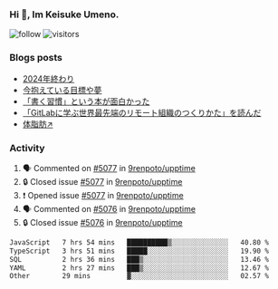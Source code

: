 ### Hi 👋, Im Keisuke Umeno.

<!--
**9renpoto/9renpoto** is a ✨ _special_ ✨ repository because its `README.md` (this file) appears on your GitHub profile.

Here are some ideas to get you started:

- 🔭 I’m currently working on ...
- 🌱 I’m currently learning ...
- 👯 I’m looking to collaborate on ...
- 🤔 I’m looking for help with ...
- 💬 Ask me about ...
- 📫 How to reach me: ...
- 😄 Pronouns: ...
- ⚡ Fun fact: ...
-->

![follow](https://img.shields.io/github/followers/9renpoto?label=Follow&style=social)
![visitors](https://komarev.com/ghpvc/?username=9renpoto&label=Profile%20views&color=0e75b6&style=flat)

### Blogs posts

<!-- BLOG-POST-LIST:START -->
- [2024年終わり](https://9renpoto.win/entry/2024/12/31/2024-end)
- [今抱えている目標や夢](https://9renpoto.win/entry/2024/12/02/objective)
- [「書く習慣」という本が面白かった](https://9renpoto.win/entry/2024/11/11/leave_a_feeling_sad)
- [「GitLabに学ぶ世界最先端のリモート組織のつくりかた」を読んだ](https://9renpoto.win/entry/2024/09/10/remote_organization)
- [体脂肪↗](https://9renpoto.win/entry/2024/08/12/gaining_fat)
<!-- BLOG-POST-LIST:END -->

### Activity

<!--START_SECTION:activity-->
1. 🗣 Commented on [#5077](https://github.com/9renpoto/upptime/issues/5077#issuecomment-2588896026) in [9renpoto/upptime](https://github.com/9renpoto/upptime)
2. 🔒 Closed issue [#5077](https://github.com/9renpoto/upptime/issues/5077) in [9renpoto/upptime](https://github.com/9renpoto/upptime)
3. ❗ Opened issue [#5077](https://github.com/9renpoto/upptime/issues/5077) in [9renpoto/upptime](https://github.com/9renpoto/upptime)
4. 🗣 Commented on [#5076](https://github.com/9renpoto/upptime/issues/5076#issuecomment-2588836717) in [9renpoto/upptime](https://github.com/9renpoto/upptime)
5. 🔒 Closed issue [#5076](https://github.com/9renpoto/upptime/issues/5076) in [9renpoto/upptime](https://github.com/9renpoto/upptime)
<!--END_SECTION:activity-->

<!--START_SECTION:waka-->

```txt
JavaScript   7 hrs 54 mins   ██████████▒░░░░░░░░░░░░░░   40.80 %
TypeScript   3 hrs 51 mins   █████░░░░░░░░░░░░░░░░░░░░   19.90 %
SQL          2 hrs 36 mins   ███▒░░░░░░░░░░░░░░░░░░░░░   13.46 %
YAML         2 hrs 27 mins   ███▒░░░░░░░░░░░░░░░░░░░░░   12.67 %
Other        29 mins         ▓░░░░░░░░░░░░░░░░░░░░░░░░   02.57 %
```

<!--END_SECTION:waka-->
